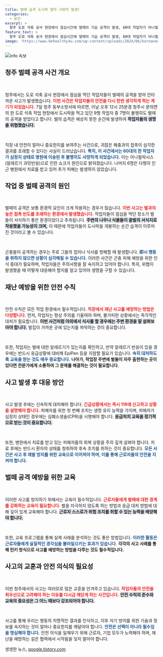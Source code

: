 ```yaml
---
title: 벌떼 습격 도시락 열자 사망자 발생!
categories:
  - 보건
excerpt: >
  청주 도로 석축 공사 현장에서 점심시간에 벌떼의 기습 공격이 발생, 60대 작업자가 아나필락시스 쇼크로 사망하는 안타까운 사건이 발생했다. 7명 중 6명도 부상으로 치료를 받는 중.
feature_text: >
  청주 도로 석축 공사 현장에서 점심시간에 벌떼의 기습 공격이 발생, 60대 작업자가 아나필락시스 쇼크로 사망하는 안타까운 사건이 발생했다. 7명 중 6명도 부상으로 치료를 받는 중.
image: 'https://www.behealthy4u.com/wp-content/uploads/2024/06/koreanews.jpg'
---
```


<p><img src="https://www.behealthy4u.com/wp-content/uploads/2024/06/koreanews.jpg" alt="info 속보" /></p>

<h2 data-ke-size="size26">청주 벌떼 공격 사건 개요</h2>

<p data-ke-size="size16">&nbsp;</p>

<p data-ke-size="size16">청주에서는 도로 석축 공사 현장에서 점심을 먹던 작업자들이 벌떼의 공격을 받아 안타까운 사고가 발생했습니다. <b><span style="color: #ee2323;">이번 사건은 작업자들의 안전을 다시 한번 생각하게 하는 계기가 되었습니다.</span></b> 7일 청주 동부소방서에 따르면, 이날 오후 12시 25분경 청주시 문의면의 한 도로 석축 작업 현장에서 도시락을 먹고 있던 9명 작업자 중 7명이 불행히도 벌떼의 공격을 받았다고 합니다. 벌의 습격은 예상치 못한 순간에 발생하여 <b><span style="background-color: #21538527;">작업자들의 생명을 위협했습니다.</span></b> </p>

<p data-ke-size="size16">&nbsp;</p>

<p data-ke-size="size16">직장 내 안전이 얼마나 중요한지를 보여주는 사건으로, 귀찮은 해충과의 접촉이 심각한 결과를 초래할 수 있다는 사실이 드러났습니다. <b><span style="color: #1a5490;">특히, 이 사건에서는 60대의 한 작업자가 심정지 상태로 병원에 이송된 후 불행히도 사망하게 되었습니다.</span></b> 이는 아나필락시스(알레르기 과민반응)으로 인한 쇼크가 원인으로 밝혀졌습니다. 나머지 6명은 다행히 인근 병원에서 치료를 받고 있어 추가 피해는 발생하지 않았습니다.</p>

<h2 data-ke-size="size26">작업 중 벌떼 공격의 원인</h2>

<p data-ke-size="size16">&nbsp;</p>

<p data-ke-size="size16">벌떼의 공격은 보통 환경적 요인이 크게 작용하는 경우가 많습니다. <b><span style="color: #ee2323;">이번 사고는 벌과의 높은 접촉 빈도를 초래하는 환경에서 발생했습니다.</span></b> 작업자들이 점심을 먹던 장소가 벌들이 서식하기 좋은 환경이었다고 추측됩니다. <b><span style="background-color: #21538527;">주변의 나무나 식물들이 꿀벌의 서식지로 작용했을 가능성이 크며,</span></b> 이 때문에 작업자들이 도시락을 개봉하는 순간 습격이 이루어진 것이라고 볼 수 있습니다.</p>

<p data-ke-size="size16">&nbsp;</p>

<p data-ke-size="size16">곤충들이 공격하는 경우는 주로 그들의 집이나 식사를 방해할 때 발생합니다. <b><span style="color: #1a5490;">即시 행동을 취하지 않으면 상황이 심각해질 수 있습니다.</span></b> 이러한 사건은 곤충 피해 예방을 위한 인식 증대가 필요하며, 작업자들은 주의사항을 잘 숙지하고 있어야 합니다. 특히, 위협이 발생했을 때 어떻게 대응해야 할지를 알고 있어야 생명을 구할 수 있습니다.</p>

<h2 data-ke-size="size26">재난 예방을 위한 안전 수칙</h2>

<p data-ke-size="size16">&nbsp;</p>

<p data-ke-size="size16">안전 수칙은 모든 작업 환경에서 필수적입니다. <b><span style="color: #ee2323;">직장에서 재난 사고를 예방하는 방법은 다양합니다.</span></b> 먼저, 작업자는 항상 주의를 기울여야 하며, 불가피한 상황에서는 즉각적인 대처가 필요합니다. <b><span style="background-color: #21538527;">이번 사건처럼 야외에서 식사를 할 경우에는 주변 환경을 잘 살펴보아야 합니다.</span></b> 벌집이 가까운 곳에 있는지를 파악하는 것이 중요합니다.</p>

<p data-ke-size="size16">&nbsp;</p>

<p data-ke-size="size16">또한, 작업자는 벌에 대한 알레르기가 있는지를 확인하고, 만약 알레르기 반응이 있을 경우에는 반드시 응급상황에 대비해 EpiPen 등을 지참할 필요가 있습니다. <b><span style="color: #1a5490;">속히 대처하도록 교육을 받는 것도 매우 중요합니다.</span></b> <b>나아가, 작업장 주변에 벌들이 자주 출현하는 곳이 있다면 전문가에게 소통하여 그 문제를 해결하는 것이 필요합니다.</b></p>

<h2 data-ke-size="size26">사고 발생 후 대응 방안</h2>

<p data-ke-size="size16">&nbsp;</p>

<p data-ke-size="size16">사고 발생 후에는 신속하게 대처해야 합니다. <b><span style="color: #ee2323;">긴급상황에서는 즉시 119에 신고하고 상황을 설명해야 합니다.</span></b> 피해자를 위한 첫 번째 조치는 생명 유지 능력을 가지며, 피해자가 심정지 상태인 경우에는 심폐소생술(CPR)을 시행해야 합니다. <b><span style="background-color: #21538527;">응급처치 교육을 정기적으로 받는 것이 중요합니다.</span></b> </p>

<p data-ke-size="size16">&nbsp;</p>

<p data-ke-size="size16">또한, 병원에서 치료를 받고 있는 피해자들의 회복 상황을 주의 깊게 살펴야 합니다. 치료 후에는 반드시 환자의 상태를 청취하여 후속 조치를 취하는 것이 중요합니다. <b><span style="color: #1a5490;">모든 사건은 사고 후 재발 방지를 위한 교육으로 이어져야 하며, 이를 통해 근로자들의 안전을 지켜야 합니다.</span></b></p>

<h2 data-ke-size="size26">벌떼 공격 예방을 위한 교육</h2>

<p data-ke-size="size16">&nbsp;</p>

<p data-ke-size="size16">이러한 사고를 방지하기 위해서는 교육이 필수적입니다. <b><span style="color: #ee2323;">근로자들에게 벌떼에 대한 경계를 강화하는 교육이 필요합니다.</span></b> 벌을 자극하지 않도록 하는 방법과 응급 대처 방법에 대해 깊이 있게 교육해야 합니다. <b><span style="background-color: #21538527;">근로자 스스로가 위험 조치를 취할 수 있는 능력을 배양해야 합니다.</span></b> </p>

<p data-ke-size="size16">&nbsp;</p>

<p data-ke-size="size16">또한, 교육 프로그램을 통해 실제 사례를 분석하는 것도 좋은 방법입니다. <b><span style="color: #1a5490;">이러한 활동은 근로자들에게 실질적인 경각심을 불러일으키는 효과가 있습니다.</span></b> <b>각각의 사고 사례를 통해 턴키 방식으로 사고를 예방하는 방법을 다루는 것도 필수적입니다.</b></p>

<h2 data-ke-size="size26">사고의 교훈과 안전 의식의 필요성</h2>

<p data-ke-size="size16">&nbsp;</p>

<p data-ke-size="size16">이번 청주에서의 사고는 여러모로 많은 교훈을 안겨주고 있습니다. <b><span style="color: #ee2323;">작업자들의 안전을 최우선으로 고려해야 하는 이유를 다시금 깨닫게 하는 사건입니다.</span></b> <b><span style="background-color: #21538527;">안전 수칙의 준수와 교육의 중요성은 그 어느 때보다 강조되어야 합니다.</span></b> </p>

<p data-ke-size="size16">&nbsp;</p>

<p data-ke-size="size16">사고를 통해 우리는 행동의 치명적인 결과를 인식하고, 이후 자기 방어를 위한 기술과 정보를 숙지하는 것이 얼마나 중요한지를 깨달아야 합니다. <b><span style="color: #1a5490;">안전은 선택이 아니라 필수임을 명심해야 합니다.</span></b> 안전 의식을 일깨우기 위해 근로자, 기업 모두가 노력해야 하며, 재난을 예방하는 길은 협력에서 시작됨을 잊지 말아야 합니다.</p>
생생한 뉴스, <a href="https://qoogle.tistory.com" rel="dofollow">qoogle.tistory.com</a>


